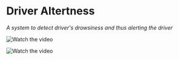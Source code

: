# Driver Altertness
*A system to detect driver's drowsiness and thus alerting the driver*

![Watch the video](https://github.com/shivamsansare/DinoGameBot/blob/master/Screenshots/DriverAlertness.gif)

![Watch the video](https://github.com/shivamsansare/DinoGameBot/blob/master/Screenshots/DriverAlertness1.gif)

